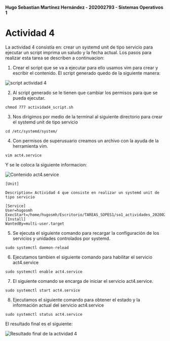 ﻿**Hugo Sebastian Martínez Hernández -
202002793 -
Sistemas Operativos 1**

# Actividad 4
La actividad 4 consistía en: crear un systemd unit de tipo servicio para ejecutar un script imprima un saludo y la fecha actual. Los pasos para realizar esta tarea se describen a continuacion:

1. Crear el script que se va a ejecutar para ello usamos vim para crear y escribir el contenido. El script generado quedo de la siguiente manera:


![script actividad 4](https://media.discordapp.net/attachments/764502305009303622/1146444341443833957/image.png?width=745&height=426)

2. Al script generado se le tienen que cambiar los permisos para que se pueda ejecutar.
```
chmod 777 actividad4_script.sh
```
3. Nos dirigimos por medio de la terminal al siguiente directorio para crear el systemd unit de tipo servicio
```
cd /etc/systemd/system/
```
4. Con permisos de superusuario creamos un archivo con la ayuda de la herramienta vim.
```
vim act4.service
```
Y se le coloca la siguiente informacion:


![Contenido act4.service](https://media.discordapp.net/attachments/764502305009303622/1146463754461122570/imagen.png?width=745&height=426)

    [Unit]
    
    Description= Actividad 4 que consiste en realizar un systemd unit de tipo servicio
    
    [Service]
    User=hugosmh
    ExecStart=/home/hugosmh/Escritorio/TAREAS_SOPES1/so1_actividades_202002793/actividad4/actividad4_script.sh
    [Install]
    WantedBy=multi-user.target


5. Se ejecuta el siguiente comando para recargar la configuración de los servicios y unidades controlados por systemd.

```
sudo systemctl daemon-reload  
```

6. Ejecutamos tambien el siguiente comando para habilitar el servicio act4.service
```
sudo systemctl enable act4.service
```
7. El siguiente comando se encarga de iniciar el servicio act4.service.
```
sudo systemctl start act4.service 
```
8. Ejecutamos el siguiente comando para obtener el estado y la información actual del servicio act4.service
```
sudo systemctl status act4.service
```

El resultado final es el siguiente:


![Resultado final de la actividad 4](https://media.discordapp.net/attachments/764502305009303622/1146466351377043477/imagen.png?width=745&height=426)
